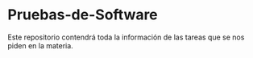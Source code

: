 # Pruebas-de-Software
Este repositorio contendrá toda la información de las tareas que se nos piden en la materia.
